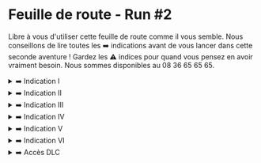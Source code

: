 # Feuille de route - Run #2
Libre à vous d'utiliser cette feuille de route comme il vous semble. Nous conseillons de lire toutes les ➡️ indications avant de vous lancer dans cette seconde aventure ! Gardez les ⚠️ indices pour quand vous pensez en avoir vraiment besoin. Nous sommes disponibles au 08 36 65 65 65.

<details>
  <summary>➡️ Indication I</summary>
  <img src="1.jpg" alt="Incidcation I">
  <details>
    <summary>⚠️ Indice</summary>
    N'as-tu jamais voulu être un petit oeuf ?
  </details>
</details>

<details>
  <summary>➡️ Indication II</summary>
  <img src="2.png" alt="Incidcation II">
  <details>
    <summary>⚠️ Indice</summary>
    Cherche un autre accès au feu de Noiresouche et d’autres chemins s’ouvriront à toi
  </details>
</details>

<details>
  <summary>➡️ Indication III</summary>
  <img src="3.png" alt="Incidcation III">
  <details>
    <summary>⚠️ Indice</summary>
    Toc Toc ?
  </details>
</details>

<details>
  <summary>➡️ Indication IV</summary>
  <img src="4.png" alt="Incidcation IV">
</details>

<details>
  <summary>➡️ Indication V</summary>
  Le très grand tableau n’est pas un Picasso
</details>

<details>
  <summary>➡️ Indication VI</summary>
  <img src="6.png" alt="Incidcation VI">
  <details>
    <summary>⚠️ Indice 1</summary>
    Gwenevere est trop belle pour être vraie
  </details>
    <details>
    <summary>⚠️ Indice 2</summary>
     ? --> Tu montes ou tu descends ?
  </details>
</details>

<details>
  <summary>➡️ Accès DLC</summary>
  <img src="dlc.png" alt="DLC"><br/>
  Note: Quitout après l’hydre
</details>
